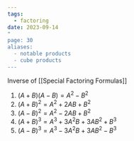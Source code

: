 ```yaml
---
tags:
  - factoring
date: 2023-09-14
"
page: 30
aliases:
  - notable products
  - cube products
---
```

Inverse of [[Special Factoring Formulas]]

1. $(A+B)(A-B)=A^2-B^2$ 
2. $(A+B)^2=A^2+2AB+B^2$
3. $(A-B)^2=A^2-2AB+B^2$
4. $(A+B)^3=A^3+3A^2B+3AB^2+B^3$
5. $(A-B)^3=A^3-3A^2B+3AB^2-B^3$
